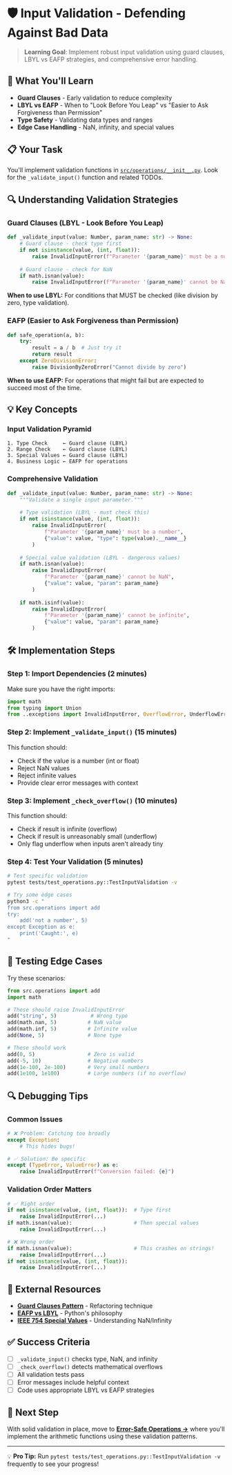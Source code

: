 # 🛡️ Input Validation - Defending Against Bad Data

> **Learning Goal**: Implement robust input validation using guard clauses, LBYL vs EAFP strategies, and comprehensive error handling.

## 🎯 What You'll Learn

- **Guard Clauses** - Early validation to reduce complexity
- **LBYL vs EAFP** - When to "Look Before You Leap" vs "Easier to Ask Forgiveness than Permission"
- **Type Safety** - Validating data types and ranges
- **Edge Case Handling** - NaN, infinity, and special values

## 📋 Your Task

You'll implement validation functions in [`src/operations/__init__.py`](../../src/operations/__init__.py). Look for the `_validate_input()` function and related TODOs.

## 🔍 Understanding Validation Strategies

### Guard Clauses (LBYL - Look Before You Leap)
```python
def _validate_input(value: Number, param_name: str) -> None:
    # Guard clause - check type first
    if not isinstance(value, (int, float)):
        raise InvalidInputError(f"Parameter '{param_name}' must be a number")
    
    # Guard clause - check for NaN  
    if math.isnan(value):
        raise InvalidInputError(f"Parameter '{param_name}' cannot be NaN")
```

**When to use LBYL:** For conditions that MUST be checked (like division by zero, type validation).

### EAFP (Easier to Ask Forgiveness than Permission)
```python
def safe_operation(a, b):
    try:
        result = a / b  # Just try it
        return result
    except ZeroDivisionError:
        raise DivisionByZeroError("Cannot divide by zero")
```

**When to use EAFP:** For operations that might fail but are expected to succeed most of the time.

## 💡 Key Concepts

### Input Validation Pyramid
```
1. Type Check     ← Guard clause (LBYL)
2. Range Check    ← Guard clause (LBYL)  
3. Special Values ← Guard clause (LBYL)
4. Business Logic ← EAFP for operations
```

### Comprehensive Validation
```python
def _validate_input(value: Number, param_name: str) -> None:
    """Validate a single input parameter."""
    
    # Type validation (LBYL - must check this)
    if not isinstance(value, (int, float)):
        raise InvalidInputError(
            f"Parameter '{param_name}' must be a number",
            {"value": value, "type": type(value).__name__}
        )
    
    # Special value validation (LBYL - dangerous values)
    if math.isnan(value):
        raise InvalidInputError(
            f"Parameter '{param_name}' cannot be NaN",
            {"value": value, "param": param_name}
        )
    
    if math.isinf(value):
        raise InvalidInputError(
            f"Parameter '{param_name}' cannot be infinite", 
            {"value": value, "param": param_name}
        )
```

## 🛠️ Implementation Steps

### Step 1: Import Dependencies (2 minutes)
Make sure you have the right imports:
```python
import math
from typing import Union
from ..exceptions import InvalidInputError, OverflowError, UnderflowError
```

### Step 2: Implement `_validate_input()` (15 minutes)
This function should:
- Check if the value is a number (int or float)
- Reject NaN values  
- Reject infinite values
- Provide clear error messages with context

### Step 3: Implement `_check_overflow()` (10 minutes) 
This function should:
- Check if result is infinite (overflow)
- Check if result is unreasonably small (underflow)
- Only flag underflow when inputs aren't already tiny

### Step 4: Test Your Validation (5 minutes)
```bash
# Test specific validation
pytest tests/test_operations.py::TestInputValidation -v

# Try some edge cases
python3 -c "
from src.operations import add
try:
    add('not a number', 5)
except Exception as e:
    print('Caught:', e)
"
```

## 🧪 Testing Edge Cases

Try these scenarios:
```python
from src.operations import add
import math

# These should raise InvalidInputError
add("string", 5)           # Wrong type
add(math.nan, 5)          # NaN value  
add(math.inf, 5)          # Infinite value
add(None, 5)              # None type

# These should work
add(0, 5)                 # Zero is valid
add(-5, 10)               # Negative numbers
add(1e-100, 2e-100)       # Very small numbers
add(1e100, 1e100)         # Large numbers (if no overflow)
```

## 🔍 Debugging Tips

### Common Issues
```python
# ❌ Problem: Catching too broadly
except Exception:
    # This hides bugs!

# ✅ Solution: Be specific  
except (TypeError, ValueError) as e:
    raise InvalidInputError(f"Conversion failed: {e}")
```

### Validation Order Matters
```python
# ✅ Right order
if not isinstance(value, (int, float)):  # Type first
    raise InvalidInputError(...)
if math.isnan(value):                    # Then special values
    raise InvalidInputError(...)

# ❌ Wrong order
if math.isnan(value):                    # This crashes on strings!
    raise InvalidInputError(...)
if not isinstance(value, (int, float)): 
    raise InvalidInputError(...)
```

## 🔗 External Resources

- **[Guard Clauses Pattern](https://refactoring.guru/replace-nested-conditional-with-guard-clauses)** - Refactoring technique
- **[EAFP vs LBYL](https://docs.python.org/3/glossary.html#term-eafp)** - Python's philosophy
- **[IEEE 754 Special Values](https://en.wikipedia.org/wiki/IEEE_754#Special_values)** - Understanding NaN/Infinity

## ✅ Success Criteria

- [ ] `_validate_input()` checks type, NaN, and infinity
- [ ] `_check_overflow()` detects mathematical overflows  
- [ ] All validation tests pass
- [ ] Error messages include helpful context
- [ ] Code uses appropriate LBYL vs EAFP strategies

## 🚀 Next Step

With solid validation in place, move to **[Error-Safe Operations →](03-operations.md)** where you'll implement the arithmetic functions using these validation patterns.

---

💡 **Pro Tip:** Run `pytest tests/test_operations.py::TestInputValidation -v` frequently to see your progress!